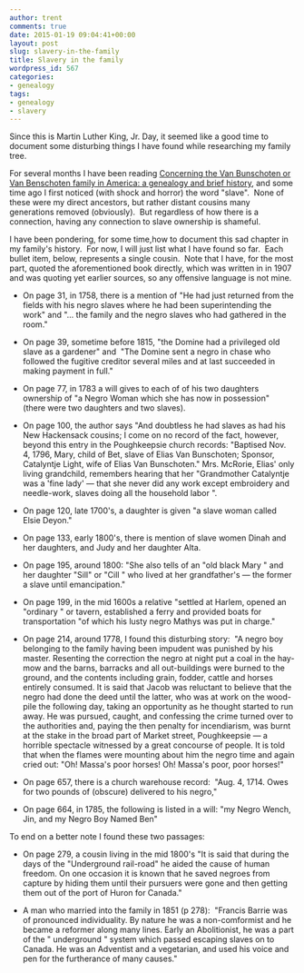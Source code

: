 ```yaml
---
author: trent
comments: true
date: 2015-01-19 09:04:41+00:00
layout: post
slug: slavery-in-the-family
title: Slavery in the family
wordpress_id: 567
categories:
- genealogy
tags:
- genealogy
- slavery
---
```


Since this is Martin Luther King, Jr. Day, it seemed like a good time to document some disturbing things I have found while researching my family tree.

For several months I have been reading [Concerning the Van Bunschoten or Van Benschoten family in America: a genealogy and brief history](https://play.google.com/store/books/details?id=j6ZYAAAAMAAJ), and some time ago I first noticed (with shock and horror) the word "slave".  None of these were my direct ancestors, but rather distant cousins many generations removed (obviously).  But regardless of how there is a connection, having any connection to slave ownership is shameful.

I have been pondering, for some time,how to document this sad chapter in my family's history.  For now, I will just list what I have found so far.  Each bullet item, below, represents a single cousin.  Note that I have, for the most part, quoted the aforementioned book directly, which was written in in 1907 and was quoting yet earlier sources, so any offensive language is not mine.



	
  * On page 31, in 1758, there is a mention of "He had just returned from the fields with his negro slaves where he had been superintending the work" and "... the family and the negro slaves who had gathered in the room."

	
  * On page 39, sometime before 1815, "the Domine had a privileged old slave as a gardener" and  "The Domine sent a negro in chase who followed the fugitive creditor several miles and at last succeeded in making payment in full."

	
  * On page 77, in 1783 a will gives to each of of his two daughters ownership of "a Negro Woman which she has now in possession"  (there were two daughters and two slaves).

	
  * On page 100, the author says "And doubtless he had slaves as had his New Hackensack cousins; I come on no record of the fact, however, beyond this entry in the Poughkeepsie church records: "Baptised Nov. 4, 1796, Mary, child of Bet, slave of Elias Van Bunschoten; Sponsor, Catalyntje Light, wife of Elias Van Bunschoten." Mrs. McRorie, Elias' only living grandchild, remembers hearing that her "Grandmother Catalyntje was a 'fine lady' — that she never did any work except embroidery and needle-work, slaves doing all the household labor ".

	
  * On page 120, late 1700's, a daughter is given "a slave woman called Elsie Deyon."

	
  * On page 133, early 1800's, there is mention of slave women Dinah and her daughters, and Judy and her daughter Alta.

	
  * On page 195, around 1800: "She also tells of an "old black Mary " and her daughter "Sill" or "Cill " who lived at her grandfather's — the former a slave until emancipation."

	
  * On page 199, in the mid 1600s a relative "settled at Harlem, opened an "ordinary " or tavern, established a ferry and provided boats for transportation "of which his lusty negro Mathys was put in charge."

	
  * On page 214, around 1778, I found this disturbing story:  "A negro boy belonging to the family having been impudent was punished by his master. Resenting the correction the negro at night put a coal in the hay-mow and the barns, barracks and all out-buildings were burned to the ground, and the contents including grain, fodder, cattle and horses entirely consumed. It is said that Jacob was reluctant to believe that the negro had done the deed until the latter, who was at work on the wood-pile the following day, taking an opportunity as he thought started to run away. He was pursued, caught, and confessing the crime turned over to the authorities and, paying the then penalty for incendiarism, was burnt at the stake in the broad part of Market street, Poughkeepsie — a horrible spectacle witnessed by a great concourse of people. It is told that when the flames were mounting about him the negro time and again cried out: "Oh! Massa's poor horses! Oh! Massa's poor, poor horses!"

	
  * On page 657, there is a church warehouse record:  "Aug. 4, 1714. Owes for two pounds of (obscure) delivered to his negro,"

	
  * On page 664, in 1785, the following is listed in a will: "my Negro Wench, Jin, and my Negro Boy Named Ben"


To end on a better note I found these two passages:

	
  * On page 279, a cousin living in the mid 1800's "It is said that during the days of the "Underground rail-road" he aided the cause of human freedom. On one occasion it is known that he saved negroes from capture by hiding them until their pursuers were gone and then getting them out of the port of Huron for Canada."

	
  * A man who married into the family in 1851 (p 278):  "Francis Barrie was of pronounced individuality. By nature he was a non-comformist and he became a reformer along many lines. Early an Abolitionist, he was a part of the " underground " system which passed escaping slaves on to Canada. He was an Adventist and a vegetarian, and used his voice and pen for the furtherance of many causes."


